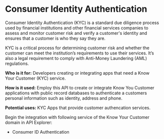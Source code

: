 # Consumer Identity Authentication 

Consumer Identity Authentication (KYC) is a standard due diligence process used by financial institutions and other financial services companies to assess and monitor customer risk and verify a customer's identity and ensures that a customer is who they say they are.   

KYC is a critical process for determining customer risk and whether the customer can meet the institution’s requirements to use their services. It’s also a legal requirement to comply with Anti-Money Laundering (AML) regulations.  

**Who is it for:** Developers creating or integrating apps that need a Know Your Customer (KYC) service.  

**How is it used:** Employ this API to create or integrate Know You Customer applications with public record databases to authenticate a customers personal information such as identity, address and phone.  

**Potential uses:** KYC Apps that provide customer authencation services. 

Begin the integration with following service of the Know Your Customer domain in API Explorer:
* Consumer ID Authentication
